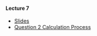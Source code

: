 #### Lecture 7
+ [Slides](https://www.dropbox.com/s/irc1as9wdfzufxr/Lecture%207.pdf?dl=0)
+ [Question 2 Calculation Process](https://www.dropbox.com/s/mbw4cut50khrj6g/Question%202%20Calculation%20Process.pdf?dl=0)
